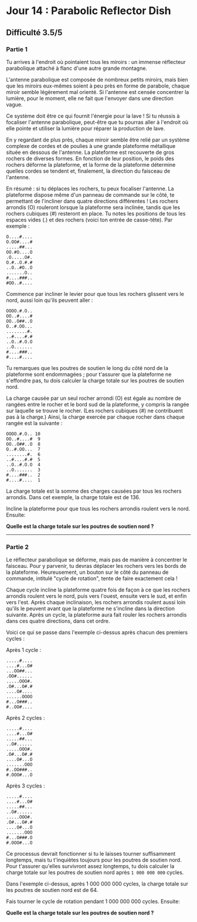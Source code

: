 # Jour 14 : Parabolic Reflector Dish

## Difficulté 3.5/5

### Partie 1

Tu arrives à l'endroit où pointaient tous les miroirs : un immense réflecteur parabolique attaché à flanc d'une autre grande montagne.

L'antenne parabolique est composée de nombreux petits miroirs, mais bien que les miroirs eux-mêmes soient à peu près en forme de parabole, chaque miroir semble légèrement mal orienté. Si l'antenne est censée concentrer la lumière, pour le moment, elle ne fait que l'envoyer dans une direction vague.

Ce système doit être ce qui fournit l'énergie pour la lave ! Si tu réussis à focaliser l'antenne parabolique, peut-être que tu pourras aller à l'endroit où elle pointe et utiliser la lumière pour réparer la production de lave.

En y regardant de plus près, chaque miroir semble être relié par un système complexe de cordes et de poulies à une grande plateforme métallique située en dessous de l'antenne. La plateforme est recouverte de gros rochers de diverses formes. En fonction de leur position, le poids des rochers déforme la plateforme, et la forme de la plateforme détermine quelles cordes se tendent et, finalement, la direction du faisceau de l'antenne.

En résumé : si tu déplaces les rochers, tu peux focaliser l'antenne. La plateforme dispose même d'un panneau de commande sur le côté, te permettant de l'incliner dans quatre directions différentes ! Les rochers arrondis (O) rouleront lorsque la plateforme sera inclinée, tandis que les rochers cubiques (#) resteront en place. Tu notes les positions de tous les espaces vides (.) et des rochers (voici ton entrée de casse-tête). Par exemple :

```
O....#....
O.OO#....#
.....##...
OO.#O....O
.O.....O#.
O.#..O.#.#
..O..#O..O
.......O..
#....###..
#OO..#....
```

Commence par incliner le levier pour que tous les rochers glissent vers le nord, aussi loin qu'ils peuvent aller :

```
OOOO.#.O..
OO..#....#
OO..O##..O
O..#.OO...
........#.
..#....#.#
..O..#.O.O
..O.......
#....###..
#....#....
```

Tu remarques que les poutres de soutien le long du côté nord de la plateforme sont endommagées ; pour t'assurer que la plateforme ne s'effondre pas, tu dois calculer la charge totale sur les poutres de soutien nord.

La charge causée par un seul rocher arrondi (O) est égale au nombre de rangées entre le rocher et le bord sud de la plateforme, y compris la rangée sur laquelle se trouve le rocher. (Les rochers cubiques (#) ne contribuent pas à la charge.) Ainsi, la charge exercée par chaque rocher dans chaque rangée est la suivante :

```
OOOO.#.O.. 10
OO..#....#  9
OO..O##..O  8
O..#.OO...  7
........#.  6
..#....#.#  5
..O..#.O.O  4
..O.......  3
#....###..  2
#....#....  1
```

La charge totale est la somme des charges causées par tous les rochers arrondis. Dans cet exemple, la charge totale est de 136.

Incline la plateforme pour que tous les rochers arrondis roulent vers le nord. Ensuite:

**Quelle est la charge totale sur les poutres de soutien nord ?**

---

### Partie 2

Le réflecteur parabolique se déforme, mais pas de manière à concentrer le faisceau. Pour y parvenir, tu devras déplacer les rochers vers les bords de la plateforme. Heureusement, un bouton sur le côté du panneau de commande, intitulé "cycle de rotation", tente de faire exactement cela !

Chaque cycle incline la plateforme quatre fois de façon à ce que les rochers arrondis roulent vers le nord, puis vers l'ouest, ensuite vers le sud, et enfin vers l'est. Après chaque inclinaison, les rochers arrondis roulent aussi loin qu'ils le peuvent avant que la plateforme ne s'incline dans la direction suivante. Après un cycle, la plateforme aura fait rouler les rochers arrondis dans ces quatre directions, dans cet ordre.

Voici ce qui se passe dans l'exemple ci-dessus après chacun des premiers cycles :

Après 1 cycle :

```
.....#....
....#...O#
...OO##...
.OO#......
.....OOO#.
.O#...O#.#
....O#....
......OOOO
#...O###..
#..OO#....
```

Après 2 cycles :

```
.....#....
....#...O#
.....##...
..O#......
.....OOO#.
.O#...O#.#
....O#...O
.......OOO
#..OO###..
#.OOO#...O
```

Après 3 cycles :

```
.....#....
....#...O#
.....##...
..O#......
.....OOO#.
.O#...O#.#
....O#...O
.......OOO
#...O###.O
#.OOO#...O
```

Ce processus devrait fonctionner si tu le laisses tourner suffisamment longtemps, mais tu t'inquiètes toujours pour les poutres de soutien nord. Pour t'assurer qu'elles survivront assez longtemps, tu dois calculer la charge totale sur les poutres de soutien nord après ``1 000 000 000`` cycles.

Dans l'exemple ci-dessus, après 1 000 000 000 cycles, la charge totale sur les poutres de soutien nord est de 64.

Fais tourner le cycle de rotation pendant 1 000 000 000 cycles. Ensuite:

**Quelle est la charge totale sur les poutres de soutien nord ?**